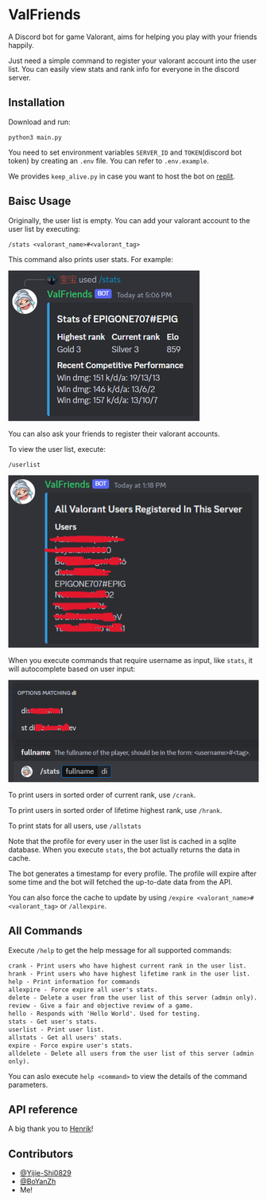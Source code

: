 # ValFriends
A Discord bot for game Valorant, aims for helping you play with your friends happily. 

Just need a simple command to register your valorant account into the user list. You can easily view stats and rank info for everyone in the discord server. 


## Installation

Download and run:
```
python3 main.py
```

You need to set environment variables `SERVER_ID` and `TOKEN`(discord bot token) by creating an `.env` file. You can refer to `.env.example`.

We provides `keep_alive.py` in case you want to host the bot on [replit](https://replit.com/~).

## Baisc Usage
Originally, the user list is empty. You can add your valorant account to the user list by executing:
```
/stats <valorant_name>#<valorant_tag>
```
This command also prints user stats. For example:

![image](assets/screenshot_1.png)

You can also ask your friends to register their valorant accounts.

To view the user list, execute:
```
/userlist
```

![image](assets/2.png)

When you execute commands that require username as input, like `stats`, it will autocomplete based on user input:

![image](assets/3.png)


To print users in sorted order of current rank, use `/crank`.

To print users in sorted order of lifetime highest rank, use `/hrank`.

To print stats for all users, use `/allstats`

Note that the profile for every user in the user list is cached in a sqlite database. When you execute `stats`, the bot actually returns the data in cache. 

The bot generates a timestamp for every profile. The profile will expire after some time and the bot will fetched the up-to-date data from the API. 

You can also force the cache to update by using `/expire <valorant_name>#<valorant_tag>` or `/allexpire`.





## All Commands
Execute `/help` to get the help message for all supported commands:
```
crank - Print users who have highest current rank in the user list.
hrank - Print users who have highest lifetime rank in the user list.
help - Print information for commands
allexpire - Force expire all user's stats.
delete - Delete a user from the user list of this server (admin only).
review - Give a fair and objective review of a game.
hello - Responds with 'Hello World'. Used for testing.
stats - Get user's stats.
userlist - Print user list.
allstats - Get all users' stats.
expire - Force expire user's stats.
alldelete - Delete all users from the user list of this server (admin only).
```
You can aslo execute `help <command>` to view the details of the command parameters.


## API reference
A big thank you to [Henrik](https://github.com/Henrik-3/unofficial-valorant-api)!

## Contributors
- [@Yijie-Shi0829](https://github.com/Yijie-Shi0829)
- [@BoYanZh](https://github.com/BoYanZh)
- Me!